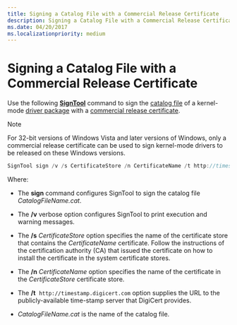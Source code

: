 ```yaml
---
title: Signing a Catalog File with a Commercial Release Certificate
description: Signing a Catalog File with a Commercial Release Certificate
ms.date: 04/20/2017
ms.localizationpriority: medium
---
```


# Signing a Catalog File with a Commercial Release Certificate

Use the following [**SignTool**](../devtest/signtool.md) command to sign the [catalog file](catalog-files.md) of a kernel-mode [driver package](driver-packages.md) with a [commercial release certificate](/windows-hardware/drivers/install/deprecation-of-software-publisher-certificates-and-commercial-release-certificates).

>[!NOTE]
>For 32-bit versions of Windows Vista and later versions of Windows, only a commercial release certificate can be used to sign kernel-mode drivers to be released on these Windows versions.

```cpp
SignTool sign /v /s CertificateStore /n CertificateName /t http://timestamp.digicert.com CatalogFileName.cat
```

Where:

- The **sign** command configures SignTool to sign the catalog file *CatalogFileName.cat*.

- The **/v** verbose option configures SignTool to print execution and warning messages.

- The **/s** *CertificateStore* option specifies the name of the certificate store that contains the *CertificateName* certificate. Follow the instructions of the certification authority (CA) that issued the certificate on how to install the certificate in the system certificate stores.

- The **/n** *CertificateName* option specifies the name of the certificate in the *CertificateStore* certificate store.

- The **/t**  `http://timestamp.digicert.com` option supplies the URL to the publicly-available time-stamp server that DigiCert provides.

- *CatalogFileName.cat* is the name of the catalog file.